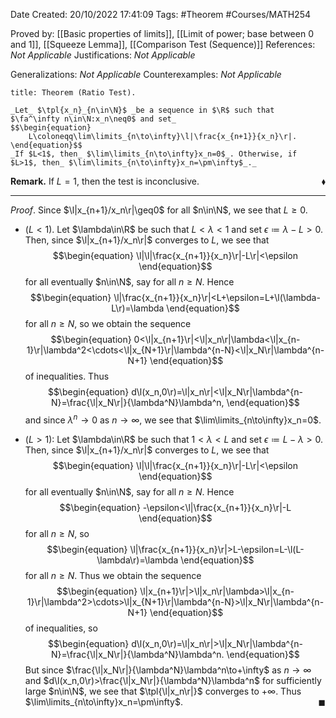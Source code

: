 <div class="topSpace"></div>

Date Created: 20/10/2022 17:41:09
Tags: #Theorem #Courses/MATH254

Proved by: [[Basic properties of limits]], [[Limit of power; base between 0 and 1]], [[Squeeze Lemma]], [[Comparison Test (Sequence)]]
References: _Not Applicable_
Justifications: _Not Applicable_

Generalizations: _Not Applicable_
Counterexamples: _Not Applicable_

``` ad-Theorem
title: Theorem (Ratio Test).

_Let_ $\tpl{x_n}_{n\in\N}$ _be a sequence in $\R$ such that $\fa^\infty n\in\N:x_n\neq0$ and set_
$$\begin{equation}
    L\coloneqq\lim\limits_{n\to\infty}\l|\frac{x_{n+1}}{x_n}\r|.
\end{equation}$$
_If $L<1$, then_ $\lim\limits_{n\to\infty}x_n=0$_. Otherwise, if $L>1$, then_ $\lim\limits_{n\to\infty}x_n=\pm\infty$_._

```

**Remark.** If $L=1$, then the test is inconclusive.<span style="float:right;">$\blacklozenge$</span>

---

_Proof_. Since $\l|x_{n+1}/x_n\r|\geq0$ for all $n\in\N$, we see that $L\geq0$.
* ($L<1$). Let $\lambda\in\R$ be such that $L<\lambda<1$ and set $\epsilon\coloneqq\lambda-L>0$. Then, since $\l|x_{n+1}/x_n\r|$ converges to $L$, we see that
$$\begin{equation}
    \l|\l|\frac{x_{n+1}}{x_n}\r|-L\r|<\epsilon
\end{equation}$$
for all eventually $n\in\N$, say for all $n\geq N$. Hence
$$\begin{equation}
    \l|\frac{x_{n+1}}{x_n}\r|<L+\epsilon=L+\l(\lambda-L\r)=\lambda
\end{equation}$$
for all $n\geq N$, so we obtain the sequence
$$\begin{equation}
    0<\l|x_{n+1}\r|<\l|x_n\r|\lambda<\l|x_{n-1}\r|\lambda^2<\cdots<\l|x_{N+1}\r|\lambda^{n-N}<\l|x_N\r|\lambda^{n-N+1}
\end{equation}$$
of inequalities. Thus
$$\begin{equation}
    d\l(x_n,0\r)=\l|x_n\r|<\l|x_N\r|\lambda^{n-N}=\frac{\l|x_N\r|}{\lambda^N}\lambda^n,
\end{equation}$$
and since $\lambda^n\to0$ as $n\to\infty$, we see that $\lim\limits_{n\to\infty}x_n=0$.

* ($L>1$): Let $\lambda\in\R$ be such that $1<\lambda<L$ and set $\epsilon\coloneqq L-\lambda>0$. Then, since $\l|x_{n+1}/x_n\r|$ converges to $L$, we see that
$$\begin{equation}
    \l|\l|\frac{x_{n+1}}{x_n}\r|-L\r|<\epsilon
\end{equation}$$
for all eventually $n\in\N$, say for all $n\geq N$. Hence
$$\begin{equation}
    -\epsilon<\l|\frac{x_{n+1}}{x_n}\r|-L
\end{equation}$$
for all $n\geq N$, so
$$\begin{equation}
    \l|\frac{x_{n+1}}{x_n}\r|>L-\epsilon=L-\l(L-\lambda\r)=\lambda
\end{equation}$$
for all $n\geq N$. Thus we obtain the sequence
$$\begin{equation}
    \l|x_{n+1}\r|>\l|x_n\r|\lambda>\l|x_{n-1}\r|\lambda^2>\cdots>\l|x_{N+1}\r|\lambda^{n-N}>\l|x_N\r|\lambda^{n-N+1}
\end{equation}$$
of inequalities, so
$$\begin{equation}
    d\l(x_n,0\r)=\l|x_n\r|>\l|x_N\r|\lambda^{n-N}=\frac{\l|x_N\r|}{\lambda^N}\lambda^n.
\end{equation}$$
But since $\frac{\l|x_N\r|}{\lambda^N}\lambda^n\to+\infty$ as $n\to\infty$ and $d\l(x_n,0\r)>\frac{\l|x_N\r|}{\lambda^N}\lambda^n$ for sufficiently large $n\in\N$, we see that $\tpl{\l|x_n\r|}$ converges to $+\infty$. Thus $\lim\limits_{n\to\infty}x_n=\pm\infty$.<span style="float:right;">$\blacksquare$</span>
